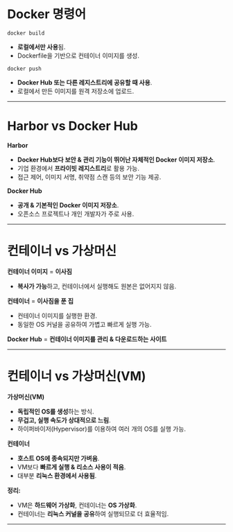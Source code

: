 # **Docker 명령어**
 `docker build`  
   - **로컬에서만 사용**됨.  
   - Dockerfile을 기반으로 컨테이너 이미지를 생성.  

 `docker push`  
   - **Docker Hub 또는 다른 레지스트리에 공유할 때 사용**.  
   - 로컬에서 만든 이미지를 원격 저장소에 업로드.  

---

# **Harbor vs Docker Hub**
 **Harbor**  
   - **Docker Hub보다 보안 & 관리 기능이 뛰어난 자체적인 Docker 이미지 저장소**.  
   - 기업 환경에서 **프라이빗 레지스트리**로 활용 가능.  
   - 접근 제어, 이미지 서명, 취약점 스캔 등의 보안 기능 제공.  

 **Docker Hub**  
   - **공개 & 기본적인 Docker 이미지 저장소**.  
   - 오픈소스 프로젝트나 개인 개발자가 주로 사용.  

---

# **컨테이너 vs 가상머신**
 **컨테이너 이미지** = **이사짐**  
   - **복사가 가능**하고, 컨테이너에서 실행해도 원본은 없어지지 않음.  

 **컨테이너** = **이사짐을 푼 집**  
   - 컨테이너 이미지를 실행한 환경.  
   - 동일한 OS 커널을 공유하여 가볍고 빠르게 실행 가능.  

 **Docker Hub** = **컨테이너 이미지를 관리 & 다운로드하는 사이트**  

---

# **컨테이너 vs 가상머신(VM)**
 **가상머신(VM)**
- **독립적인 OS를 생성**하는 방식.  
- **무겁고, 실행 속도가 상대적으로 느림**.  
- 하이퍼바이저(Hypervisor)를 이용하여 여러 개의 OS를 실행 가능.  

 **컨테이너**
- **호스트 OS에 종속되지만 가벼움**.  
- VM보다 **빠르게 실행 & 리소스 사용이 적음**.  
- 대부분 **리눅스 환경에서 사용됨**.  

 **정리:**  
- VM은 **하드웨어 가상화**, 컨테이너는 **OS 가상화**.  
- 컨테이너는 **리눅스 커널을 공유**하여 실행되므로 더 효율적임.  

---